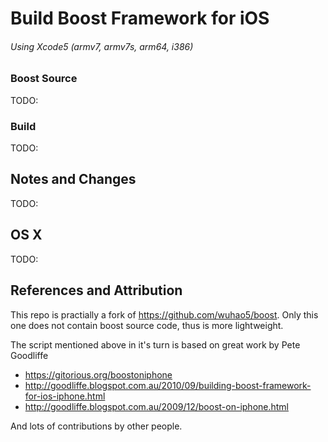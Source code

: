 Build Boost Framework for iOS 
=====
###### Using Xcode5 (armv7, armv7s, arm64, i386)

### Boost Source
TODO:

### Build
TODO: 

## Notes and Changes
TODO:

## OS X
TODO:

## References and Attribution
This repo is practially a fork of https://github.com/wuhao5/boost.
Only this one does not contain boost source code, thus is more lightweight.

The script mentioned above in it's turn is based on great work by Pete Goodliffe
* https://gitorious.org/boostoniphone
* http://goodliffe.blogspot.com.au/2010/09/building-boost-framework-for-ios-iphone.html
* http://goodliffe.blogspot.com.au/2009/12/boost-on-iphone.html

And lots of contributions by other people.
